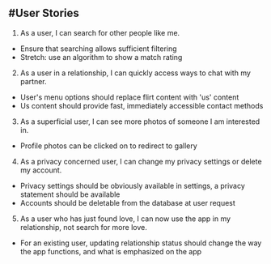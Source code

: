 #User Stories
-------------

1. As a user, I can search for other people like me.
 - Ensure that searching allows sufficient filtering
 - Stretch: use an algorithm to show a match rating

2. As a user in a relationship, I can quickly access ways to chat with my partner.
 - User's menu options should replace flirt content with 'us' content
 - Us content should provide fast, immediately accessible contact methods

3. As a superficial user, I can see more photos of someone I am interested in.
 - Profile photos can be clicked on to redirect to gallery

4. As a privacy concerned user, I can change my privacy settings or delete my account.
 - Privacy settings should be obviously available in settings, a privacy statement should be available
 - Accounts should be deletable from the database at user request

5. As a user who has just found love, I can now use the app in my relationship, not search for more love.
 - For an existing user, updating relationship status should change the way the app functions, and what is emphasized on the app

